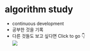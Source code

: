 # algorithm study

* continuous development
* 공부한 것을 기록
* 다른 것들도 보고 싶다면 Click to go 👇  
<a href="https://www.notion.so/SungwooIsGood-06b927916351439b82cd38f06cd30829"><img src="https://img.shields.io/badge/Notion-%23000000.svg?style=for-the-badge&logo=notion&logoColor=white"/></a>
  
